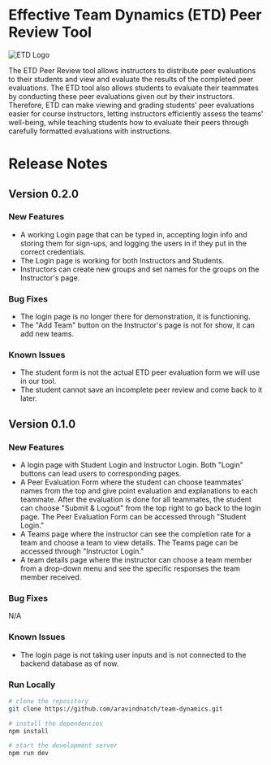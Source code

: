 # Effective Team Dynamics (ETD) Peer Review Tool

![ETD Logo](http://dl.dropboxusercontent.com/scl/fi/mlcqqendtjfn7rqznpv32/ETD.jpg?rlkey=stc8m9l9podusjd8djk8igu3d&dl=0)

The ETD Peer Review tool allows instructors to distribute peer evaluations to their students and view and evaluate the results of the completed peer evaluations. The ETD tool also allows students to evaluate their teammates by conducting these peer evaluations given out by their instructors. Therefore, ETD can make viewing and grading students' peer evaluations easier for course instructors, letting instructors efficiently assess the teams' well-being, while teaching students how to evaluate their peers through carefully formatted evaluations with instructions.

# Release Notes

## Version 0.2.0

### New Features

* A working Login page that can be typed in, accepting login info and storing them for sign-ups, and logging the users in if they put in the correct credentials.
* The Login page is working for both Instructors and Students.
* Instructors can create new groups and set names for the groups on the Instructor's page.

### Bug Fixes

* The login page is no longer there for demonstration, it is functioning.
* The "Add Team" button on the Instructor's page is not for show, it can add new teams.

### Known Issues

* The student form is not the actual ETD peer evaluation form we will use in our tool.
* The student cannot save an incomplete peer review and come back to it later.

## Version 0.1.0

### New Features

* A login page with Student Login and Instructor Login. Both "Login" buttons can lead users to corresponding pages.
* A Peer Evaluation Form where the student can choose teammates' names from the top and give point evaluation and explanations to each teammate. After the evaluation is done for all teammates, the student can choose "Submit & Logout" from the top right to go back to the login page. The Peer Evaluation Form can be accessed through "Student Login."
* A Teams page where the instructor can see the completion rate for a team and choose a team to view details. The Teams page can be accessed through "Instructor Login."
* A team details page where the instructor can choose a team member from a drop-down menu and see the specific responses the team member received.

### Bug Fixes

N/A

### Known Issues

* The login page is not taking user inputs and is not connected to the backend database as of now.

### Run Locally

```bash
# clone the repository
git clone https://github.com/aravindnatch/team-dynamics.git

# install the dependencies
npm install

# start the development server
npm run dev
```
